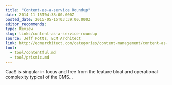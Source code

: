 ```yaml
---
title: "Content-as-a-service Roundup"
date: 2014-11-15T04:38:00.000Z
posted_date: 2015-05-15T03:39:00.000Z
editor_recommends:
type: Review
slug: links/content-as-a-service-roundup
source: Jeff Potts, ECM Architect
link: http://ecmarchitect.com/categories/content-management/content-as-a-service/
tool:
  - tool/contentful.md
  - tool/prismic.md
---
```

CaaS is singular in focus and free from the feature bloat and operational complexity typical of the CMS…




